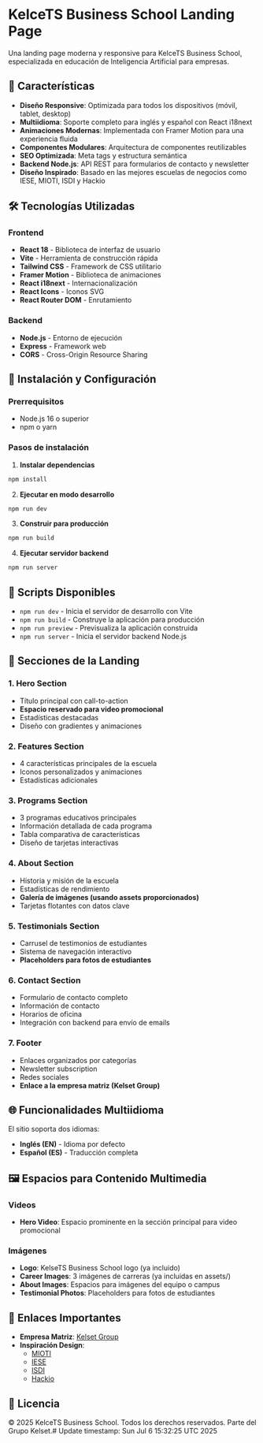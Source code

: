 # KelceTS Business School Landing Page

Una landing page moderna y responsive para KelceTS Business School, especializada en educación de Inteligencia Artificial para empresas.

## 🚀 Características

- **Diseño Responsive**: Optimizada para todos los dispositivos (móvil, tablet, desktop)
- **Multiidioma**: Soporte completo para inglés y español con React i18next
- **Animaciones Modernas**: Implementada con Framer Motion para una experiencia fluida
- **Componentes Modulares**: Arquitectura de componentes reutilizables
- **SEO Optimizada**: Meta tags y estructura semántica
- **Backend Node.js**: API REST para formularios de contacto y newsletter
- **Diseño Inspirado**: Basado en las mejores escuelas de negocios como IESE, MIOTI, ISDI y Hackio

## 🛠️ Tecnologías Utilizadas

### Frontend
- **React 18** - Biblioteca de interfaz de usuario
- **Vite** - Herramienta de construcción rápida
- **Tailwind CSS** - Framework de CSS utilitario
- **Framer Motion** - Biblioteca de animaciones
- **React i18next** - Internacionalización
- **React Icons** - Iconos SVG
- **React Router DOM** - Enrutamiento

### Backend
- **Node.js** - Entorno de ejecución
- **Express** - Framework web
- **CORS** - Cross-Origin Resource Sharing

## 🚀 Instalación y Configuración

### Prerrequisitos
- Node.js 16 o superior
- npm o yarn

### Pasos de instalación

1. **Instalar dependencias**
```bash
npm install
```

2. **Ejecutar en modo desarrollo**
```bash
npm run dev
```

3. **Construir para producción**
```bash
npm run build
```

4. **Ejecutar servidor backend**
```bash
npm run server
```

## 📝 Scripts Disponibles

- `npm run dev` - Inicia el servidor de desarrollo con Vite
- `npm run build` - Construye la aplicación para producción
- `npm run preview` - Previsualiza la aplicación construida
- `npm run server` - Inicia el servidor backend Node.js

## 🎨 Secciones de la Landing

### 1. **Hero Section**
- Título principal con call-to-action
- **Espacio reservado para video promocional**
- Estadísticas destacadas
- Diseño con gradientes y animaciones

### 2. **Features Section**
- 4 características principales de la escuela
- Iconos personalizados y animaciones
- Estadísticas adicionales

### 3. **Programs Section**
- 3 programas educativos principales
- Información detallada de cada programa
- Tabla comparativa de características
- Diseño de tarjetas interactivas

### 4. **About Section**
- Historia y misión de la escuela
- Estadísticas de rendimiento
- **Galería de imágenes (usando assets proporcionados)**
- Tarjetas flotantes con datos clave

### 5. **Testimonials Section**
- Carrusel de testimonios de estudiantes
- Sistema de navegación interactivo
- **Placeholders para fotos de estudiantes**

### 6. **Contact Section**
- Formulario de contacto completo
- Información de contacto
- Horarios de oficina
- Integración con backend para envío de emails

### 7. **Footer**
- Enlaces organizados por categorías
- Newsletter subscription
- Redes sociales
- **Enlace a la empresa matriz (Kelset Group)**

## 🌐 Funcionalidades Multiidioma

El sitio soporta dos idiomas:
- **Inglés (EN)** - Idioma por defecto
- **Español (ES)** - Traducción completa

## 🖼️ Espacios para Contenido Multimedia

### Videos
- **Hero Video**: Espacio prominente en la sección principal para video promocional

### Imágenes
- **Logo**: KelseTS Business School logo (ya incluido)
- **Career Images**: 3 imágenes de carreras (ya incluidas en assets/)
- **About Images**: Espacios para imágenes del equipo o campus
- **Testimonial Photos**: Placeholders para fotos de estudiantes

## 🔗 Enlaces Importantes

- **Empresa Matriz**: [Kelset Group](https://kelset-slanding.vercel.app/)
- **Inspiración Design**: 
  - [MIOTI](https://mioti.es/es/)
  - [IESE](https://www.iese.edu/es/)
  - [ISDI](https://www.isdi.education/es/)
  - [Hackio](https://www.hackio.com/)

## 📄 Licencia

© 2025 KelceTS Business School. Todos los derechos reservados.
Parte del Grupo Kelset.# Update timestamp: Sun Jul  6 15:32:25 UTC 2025
